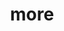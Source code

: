 ---
layout: page
title: more
nav: true
nav_order: 6
dropdown: true
children: 
    - title: blog
      permalink: /blog/
    - title: divider
    - title: python course (NPTEL)
      permalink: /nptel/python/
    - title: divider
    - title: nuclear astrophysics (NPTEL)
      permalink: /nptel/nuclear_astro/
    - title: divider
    - title: introductory astronomy
      permalink: /intro_astro/
      
---